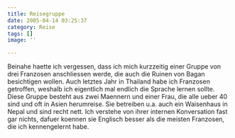 ```yaml
---
title: Reisegruppe
date: 2005-04-14 03:25:37
category: Reise
tags: []
image: ''

---
```


Beinahe haette ich vergessen, dass ich mich kurzzeitig einer Gruppe von drei Franzosen anschliessen werde, die auch die Ruinen von Bagan besichtigen wollen. Auch letztes Jahr in Thailand habe ich Franzosen getroffen, weshalb ich eigentlich mal endlich die Sprache lernen sollte. Diese Gruppe besteht aus zwei Maennern und einer Frau, die alle ueber 40 sind und oft in Asien herumreise. Sie betreiben u.a. auch ein Waisenhaus in Nepal und sind recht nett. Ich verstehe von ihrer internen Konversation fast gar nichts, dafuer koennen sie Englisch besser als die meisten Franzosen, die ich kennengelernt habe.
